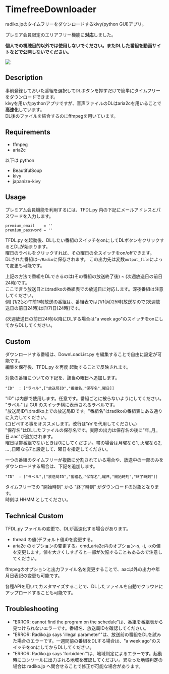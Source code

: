 # TimefreeDownloader
radiko.jpのタイムフリーをダウンロードするkivy(python GUI)アプリ。

プレミア会員限定のエリアフリー機能に**対応**しました。

**個人での視聴目的以外では使用しないでください。またDLした番組を動画サイトなどで公開しないでください。**

![](https://github.com/mj127/TimefreeDownloader/blob/master/image.png)

## Description
事前登録しておいた番組を選択してDLボタンを押すだけで簡単にタイムフリーをダウンロードできます。  
kivyを用いたpythonアプリですが、音声ファイルのDLはaria2cを用いることで**高速化**しています。  
DL後のファイルを結合するのにffmpegを用いています。  

## Requirements
- ffmpeg
- aria2c

以下は python
- BeautifulSoup
- kivy
- japanize-kivy

## Usage

プレミアム会員機能を利用するには、TFDL.py 内の下記にメールアドレスとパスワードを入力します。

```
premium_email    = ''
premiun_password = ''
```

 TFDL.py を起動後、DLしたい番組のスイッチをonにしてDLボタンをクリックするとDLが始まります。  
曜日のラベルをクリックすれば、その曜日の全スイッチをon/offできます。  
DLされた番組は```~/Radio```に保存されます。 この出力先は変数```output_file```によって変更も可能です。

上記の方法で番組をDLできるのは(その番組の放送終了後) ~ (次週放送日の前日24時)です。  
ここで言う放送日とはradikoの番組表での放送日に対応します。深夜番組は注意してください。  
例) [1/2(火)午前1時]放送の番組は、番組表では[1/1(月)25時]放送なので(次週放送日の前日24時)は[1/7(日)24時]です。  

(次週放送日の前日24時)以降にDLする場合は"a week ago"のスイッチをonにしてからDLしてください。  

## Custom
ダウンロードする番組は、DownLoadList.py を編集することで自由に設定が可能です。  
編集を保存後、TFDL.py を再度 起動することで反映されます。

対象の番組についての下記を、該当の曜日へ追加します。

```
"ID"  : ["ラベル",["放送局ID","番組名,"保存名",曜日]]
```

"ID" は内部で使用します。任意です。番組ごとに被らないようにしてください。  
"ラベル" は GUI のスイッチ横に表示されるラベルです。  
"放送局ID"はradiko上での放送局IDです。"番組名"はradikoの番組表にある通りに入力してください。  
(コピペする事をオススメします。改行は'¥n'を代用してください。)  
"保存名"はDLしたファイルの保存名です。実際の出力は保存名の後に"年_月_日.aac"が追加されます。    
曜日は帯番組でないときは0にしてください。帯の場合は月曜なら1, 火曜なら2, ... ,日曜なら7と設定して、曜日を指定してください。

一つの番組のタイムフリーが複数に分割されている場合や、放送中の一部のみをダウンロードする場合は、下記を追加します。

```
"ID"  : ["ラベル",["放送局ID","番組名,"保存名",曜日,"開始時刻","終了時刻"]]
```

タイムフリーでの "開始時刻" から "終了時刻" がダウンロードの対象となります。  
時刻は HHMM としてください。


## Technical Custom
TFDL.py ファイルの変更で、DLが高速化する場合があります。  
- thread の値(デフォルト値4)を変更する。
- aria2c のオプションの変更する。cmd_aria2c内のオプション-s, -j, -xの値を変更します。値を大きくしすぎると一部が欠陥することもあるので注意してください。

ffmpegのオプションと出力ファイル名を変更することで、aac以外の出力や年月日表記の変更も可能です。

各種APIを用いてカスタマイズすることで、DLしたファイルを自動でクラウドにアップロードすることも可能です。


## Troubleshooting
- "ERROR: cannot find the program on the schedule"は、番組を番組表から見つけられないエラーです。番組名、放送局IDを確認してください。
- "ERROR: Radiko.jp says 'illegal parameter'"は、放送前の番組をDLを試みた場合のエラーです。一週間前の番組をDLする場合は、"a week ago"のスイッチをonにしてからDLしてください。
- "ERROR: Radiko.jp says 'forbidden'"は、地域判定によるエラーです。起動時にコンソールに出力される地域を確認してください。異なった地域判定の場合は radiko.jp へ問合せることで修正が可能な場合があります。

